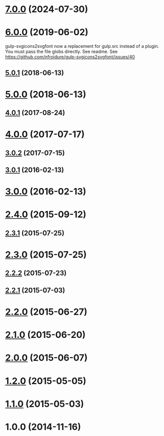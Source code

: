 # [7.0.0](https://github.com/nfroidure/gulp-svgicons2svgfont/compare/v4.0.1...v7.0.0) (2024-07-30)



# [6.0.0](https://github.com/nfroidure/gulp-svgicons2svgfont/compare/v5.0.1...v6.0.0) (2019-06-02)

gulp-svgicons2svgfont now a replacement for gulp.src instead of a plugin. You must pass the file globs directly. See readme. See https://github.com/nfroidure/gulp-svgicons2svgfont/issues/40

## [5.0.1](https://github.com/nfroidure/gulp-svgicons2svgfont/compare/v5.0.0...v5.0.1) (2018-06-13)



# [5.0.0](https://github.com/nfroidure/gulp-svgicons2svgfont/compare/v4.0.1...v5.0.0) (2018-06-13)



## [4.0.1](https://github.com/nfroidure/gulp-svgicons2svgfont/compare/v4.0.0...v4.0.1) (2017-08-24)



# [4.0.0](https://github.com/nfroidure/gulp-svgicons2svgfont/compare/v3.0.2...v4.0.0) (2017-07-17)



## [3.0.2](https://github.com/nfroidure/gulp-svgicons2svgfont/compare/v3.0.1...v3.0.2) (2017-07-15)



## [3.0.1](https://github.com/nfroidure/gulp-svgicons2svgfont/compare/v3.0.0...v3.0.1) (2016-02-13)



# [3.0.0](https://github.com/nfroidure/gulp-svgicons2svgfont/compare/v2.4.0...v3.0.0) (2016-02-13)



# [2.4.0](https://github.com/nfroidure/gulp-svgicons2svgfont/compare/v2.3.1...v2.4.0) (2015-09-12)



## [2.3.1](https://github.com/nfroidure/gulp-svgicons2svgfont/compare/v2.3.0...v2.3.1) (2015-07-25)



# [2.3.0](https://github.com/nfroidure/gulp-svgicons2svgfont/compare/v2.2.2...v2.3.0) (2015-07-25)



## [2.2.2](https://github.com/nfroidure/gulp-svgicons2svgfont/compare/v2.2.1...v2.2.2) (2015-07-23)



## [2.2.1](https://github.com/nfroidure/gulp-svgicons2svgfont/compare/v2.2.0...v2.2.1) (2015-07-03)



# [2.2.0](https://github.com/nfroidure/gulp-svgicons2svgfont/compare/v2.1.0...v2.2.0) (2015-06-27)



# [2.1.0](https://github.com/nfroidure/gulp-svgicons2svgfont/compare/v2.0.0...v2.1.0) (2015-06-20)



# [2.0.0](https://github.com/nfroidure/gulp-svgicons2svgfont/compare/v1.2.0...v2.0.0) (2015-06-07)



# [1.2.0](https://github.com/nfroidure/gulp-svgicons2svgfont/compare/v1.1.0...v1.2.0) (2015-05-05)



# [1.1.0](https://github.com/nfroidure/gulp-svgicons2svgfont/compare/v1.0.0...v1.1.0) (2015-05-03)



# 1.0.0 (2014-11-16)



